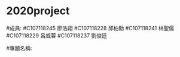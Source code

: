 # 2020project
#成員:
#C107118245 廖浩翔
#C107118228 邱柏勳
#C107118241 林聖儒
#C107118229 呂威蓉
#C107118237 劉俊廷

#專題名稱:
